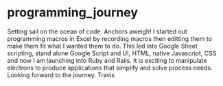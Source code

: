 # programming_journey
Setting sail on the ocean of code. Anchors aweigh!
I started out programming macros in Excel by recording macros then editting them to make them fit what I wanted them to do. This led into Google Sheet scripting, stand alone Google Script and UI, HTML, native Javascript, CSS and now I am launching into Ruby and Rails. It is exciting to manipulate electrons to produce applications that simplify and solve process needs. Looking forward to the journey. Travis
